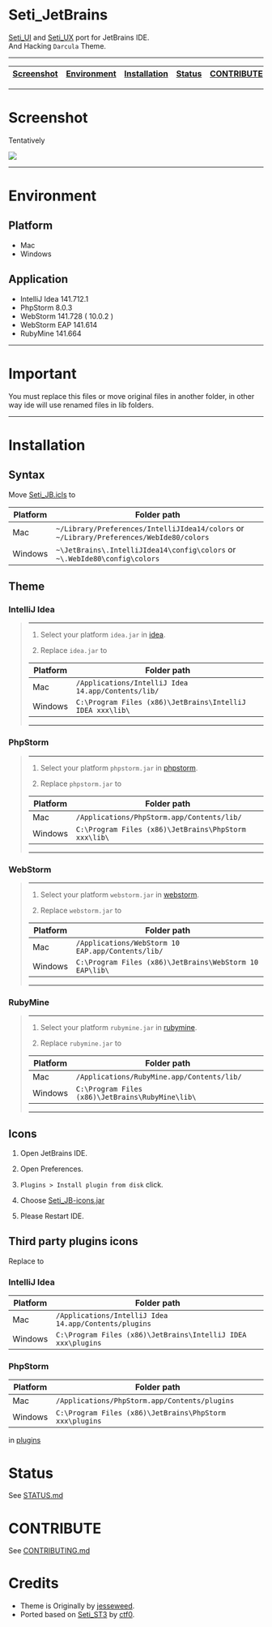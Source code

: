 Seti_JetBrains
==============

[Seti_UI](https://github.com/ctf0/Seti_ST3) and [Seti_UX](https://github.com/ctf0/Seti_UX) port for JetBrains IDE.  
And Hacking `Darcula` Theme.

----

[Screenshot](#screenshot) | [Environment](#eEnvironment) | [Installation](#installation) | [Status](#status) | [CONTRIBUTE](#contribute) | [Credits](#credits)
---------- | ----------- | ------------ | --------------- | ---------- | -------

----

# Screenshot
Tentatively

![](https://raw.githubusercontent.com/zchee/Seti_JetBrains/master/screenshot/all.png)


----

# Environment
## Platform
- Mac
- Windows

## Application
- IntelliJ Idea 141.712.1
- PhpStorm 8.0.3
- WebStorm 141.728 ( 10.0.2 )
- WebStorm EAP 141.614
- RubyMine 141.664

----

# Important
You must replace this files or move original files in another folder, in other way ide will use renamed files in lib folders.

----

# Installation

## Syntax
Move [Seti_JB.icls](syntax/Seti_JB.icls) to

Platform | Folder path
-------- | -----------
Mac | `~/Library/Preferences/IntelliJIdea14/colors` or `~/Library/Preferences/WebIde80/colors`
Windows | `~\JetBrains\.IntelliJIdea14\config\colors` or `~\.WebIde80\config\colors`


## Theme

### IntelliJ Idea
> ----
> 1. Select your platform `idea.jar` in [idea](https://github.com/zchee/Seti_JetBrains/tree/master/theme/idea).
>
> 2. Replace `idea.jar` to
> 
> Platform | Folder path
> -------- | -----------
> Mac | `/Applications/IntelliJ Idea 14.app/Contents/lib/`
> Windows | `C:\Program Files (x86)\JetBrains\IntelliJ IDEA xxx\lib\`
> ----

### PhpStorm
> ----
> 1. Select your platform `phpstorm.jar` in [phpstorm](https://github.com/zchee/Seti_JetBrains/tree/master/theme/phpstorm).
>
> 2. Replace `phpstorm.jar` to
> 
> Platform | Folder path
> -------- | -----------
> Mac | `/Applications/PhpStorm.app/Contents/lib/`
> Windows | `C:\Program Files (x86)\JetBrains\PhpStorm xxx\lib\`
> ----

### WebStorm
> ----
> 1. Select your platform `webstorm.jar` in [webstorm](https://github.com/zchee/Seti_JetBrains/tree/master/theme/webstorm).
>
> 2. Replace `webstorm.jar` to
> 
> Platform | Folder path
> -------- | -----------
> Mac | `/Applications/WebStorm 10 EAP.app/Contents/lib/`
> Windows | `C:\Program Files (x86)\JetBrains\WebStorm 10 EAP\lib\`
> ----

### RubyMine
> ----
> 1. Select your platform `rubymine.jar` in [rubymine](https://github.com/zchee/Seti_JetBrains/tree/master/theme/rubymine).
>
> 2. Replace `rubymine.jar` to
> 
> Platform | Folder path
> -------- | -----------
> Mac | `/Applications/RubyMine.app/Contents/lib/`
> Windows | `C:\Program Files (x86)\JetBrains\RubyMine\lib\`
> ----

## Icons
1. Open JetBrains IDE.

2. Open Preferences.

3. `Plugins > Install plugin from disk` click.

4. Choose [Seti_JB-icons.jar](icons/Seti_JB-icons.jar)

5. Please Restart IDE.

## Third party plugins icons
Replace to

### IntelliJ Idea
Platform | Folder path
-------- | -----------
Mac | `/Applications/IntelliJ Idea 14.app/Contents/plugins`
Windows | `C:\Program Files (x86)\JetBrains\IntelliJ IDEA xxx\plugins`

### PhpStorm
Platform | Folder path
-------- | -----------
Mac | `/Applications/PhpStorm.app/Contents/plugins`
Windows | `C:\Program Files (x86)\JetBrains\PhpStorm xxx\plugins`

in [plugins](https://github.com/zchee/Seti_JetBrains/tree/master/plugins)


# Status
See [STATUS.md](STATUS.md)


# CONTRIBUTE
See [CONTRIBUTING.md](https://github.com/zchee/Seti_JetBrains/blob/master/CONTRIBUTING.md)


# Credits

- Theme is Originally by [jesseweed](https://github.com/jesseweed/seti-ui).
- Ported based on [Seti_ST3](https://github.com/ctf0/Seti_ST3) by [ctf0](https://github.com/ctf0/).
